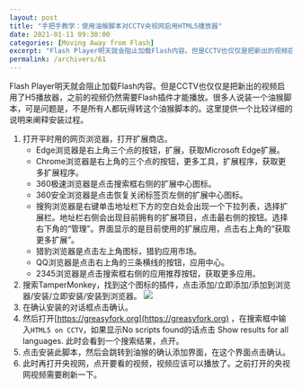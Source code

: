 ```yaml
---
layout: post
title: "手把手教学：使用油猴脚本对CCTV央视网启用HTML5播放器"
date: 2021-01-11 09:30:00
categories: [Moving Away from Flash]
excerpt: "Flash Player明天就会阻止加载Flash内容。但是CCTV也仅仅是把新出的视频启用了H5播放器，之前的视频仍然需要Flash插件才能播放。很多人说装一个油猴脚本，可是问题是，不是所有人都玩得转这个油猴脚本的。这里提供一个比较详细的说明来阐释安装过程。"
permalink: /archivers/61
---
```


Flash Player明天就会阻止加载Flash内容。但是CCTV也仅仅是把新出的视频启用了H5播放器，之前的视频仍然需要Flash插件才能播放。很多人说装一个油猴脚本，可是问题是，不是所有人都玩得转这个油猴脚本的。这里提供一个比较详细的说明来阐释安装过程。
1. 打开平时用的网页浏览器，打开扩展商店。
    - Edge浏览器是右上角三个点的按钮，扩展，获取Microsoft Edge扩展。
    - Chrome浏览器是右上角的三个点的按钮，更多工具，扩展程序，获取更多扩展程序。
    - 360极速浏览器是点击搜索框右侧的扩展中心图标。
    - 360安全浏览器是点击恢复关闭标签页左侧的扩展中心图标。
    - 搜狗浏览器是右键单击地址栏下方的空白处会出现一个下拉列表，选择扩展栏。地址栏右侧会出现目前拥有的扩展项目，点击最右侧的按钮。选择右下角的“管理”。界面显示的是目前使用的扩展应用，点击右上角的“获取更多扩展”。
    - 猎豹浏览器是点击左上角图标，猎豹应用市场。
    - QQ浏览器是点击右上角的三条横线的按钮，应用中心。
    - 2345浏览器是点击搜索框右侧的应用推荐按钮，获取更多应用。
2. 搜索TamperMonkey，找到这个图标的插件，点击添加/立即添加/添加到浏览器/安装/立即安装/安装到浏览器。
![](https://pic1.xuehuaimg.com/proxy/https://img-blog.csdnimg.cn/img_convert/0b8e131b7908ff7dfbd5933f8fa4caab.png)
4. 在确认安装的对话框点击确认。
5. 然后打开[https://greasyfork.org](https://greasyfork.org) ，在搜索框中输入```HTML5 on CCTV```，如果显示No scripts found的话点击 Show results for all languages. 此时会看到一个搜索结果，点开。
6. 点击安装此脚本，然后会跳转到油猴的确认添加界面，在这个界面点击确认。
7. 此时再打开央视网，点开要看的视频，视频应该可以播放了。之前打开的央视网视频需要刷新一下。